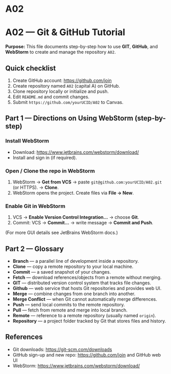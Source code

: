 # A02
# A02 — Git & GitHub Tutorial

**Purpose:** This file documents step-by-step how to use **GIT**, **GitHub**, and **WebStorm** to create and manage the repository `A02`.

## Quick checklist
1. Create GitHub account: https://github.com/join
2. Create repository named `A02` (capital A) on GitHub.
3. Clone repository locally or initialize and push.
4. Edit `README.md` and commit changes.
5. Submit `https://github.com/yourUCID/A02` to Canvas.

## Part 1 — Directions on Using WebStorm (step-by-step)

### Install WebStorm
- Download: https://www.jetbrains.com/webstorm/download/
- Install and sign in (if required).

### Open / Clone the repo in WebStorm
1. WebStorm → **Get from VCS** → paste `git@github.com:yourUCID/A02.git` (or HTTPS). → **Clone**.
2. WebStorm opens the project. Create files via **File → New**.

### Enable Git in WebStorm
1. VCS → **Enable Version Control Integration...** → choose **Git**.
2. Commit: VCS → **Commit...** → write message → **Commit and Push**.

(For more GUI details see JetBrains WebStorm docs.)

## Part 2 — Glossary

- **Branch** — a parallel line of development inside a repository.
- **Clone** — copy a remote repository to your local machine.
- **Commit** — a saved snapshot of your changes.
- **Fetch** — download references/objects from a remote without merging.
- **GIT** — distributed version control system that tracks file changes.
- **Github** — web service that hosts Git repositories and provides web UI.
- **Merge** — combine changes from one branch into another.
- **Merge Conflict** — when Git cannot automatically merge differences.
- **Push** — send local commits to the remote repository.
- **Pull** — fetch from remote and merge into local branch.
- **Remote** — reference to a remote repository (usually named `origin`).
- **Repository** — a project folder tracked by Git that stores files and history.

## References
- Git downloads: https://git-scm.com/downloads
- GitHub sign-up and new repo: https://github.com/join and GitHub web UI
- WebStorm: https://www.jetbrains.com/webstorm/download/
